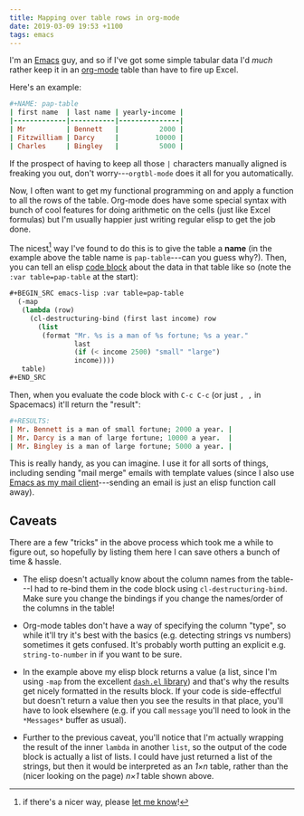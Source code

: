 ```yaml
---
title: Mapping over table rows in org-mode
date: 2019-03-09 19:53 +1100
tags: emacs
---
```


I'm an [Emacs](https://www.gnu.org/software/emacs/) guy, and so if I've got some
simple tabular data I'd _much_ rather keep it in an
[org-mode](https://orgmode.org) table than have to fire up Excel.

Here's an example:

<!-- note: the language specifiers for the code blocks in this post are wrong, but they're the "best fit" -->

```ruby
#+NAME: pap-table
| first name  | last name | yearly-income |
|-------------|-----------|---------------|
| Mr          | Bennett   |          2000 |
| Fitzwilliam | Darcy     |         10000 |
| Charles     | Bingley   |          5000 |
```

If the prospect of having to keep all those `|` characters manually aligned is
freaking you out, don't worry---`orgtbl-mode` does it all for you automatically.

Now, I often want to get my functional programming on and apply a function to
all the rows of the table. Org-mode does have some special syntax with bunch of
cool features for doing arithmetic on the cells (just like Excel formulas) but
I'm usually happier just writing regular elisp to get the job done.

The nicest[^nicer] way I've found to do this is to give the table a **name** (in
the example above the table name is `pap-table`---can you guess why?). Then, you
can tell an elisp [code
block](https://orgmode.org/manual/Structure-of-code-blocks.html) about the data
in that table like so (note the `:var table=pap-table` at the start):

[^nicer]: if there's a nicer way, please [let me know](https://twitter.com/benswift)!

```scheme
#+BEGIN_SRC emacs-lisp :var table=pap-table
  (-map
   (lambda (row)
     (cl-destructuring-bind (first last income) row
       (list
        (format "Mr. %s is a man of %s fortune; %s a year."
                last
                (if (< income 2500) "small" "large")
                income))))
   table)
#+END_SRC
```

Then, when you evaluate the code block with `C-c C-c` (or just `, ,` in
Spacemacs) it'll return the "result":

```ruby
#+RESULTS:
| Mr. Bennett is a man of small fortune; 2000 a year. |
| Mr. Darcy is a man of large fortune; 10000 a year.  |
| Mr. Bingley is a man of large fortune; 5000 a year. |
```

This is really handy, as you can imagine. I use it for all sorts of things,
including sending "mail merge" emails with template values (since I also use
[Emacs as my mail
client](https://www.djcbsoftware.nl/code/mu/mu4e.html)---sending an email is
just an elisp function call away).

## Caveats

There are a few "tricks" in the above process which took me a while to figure
out, so hopefully by listing them here I can save others a bunch of time &
hassle.

- The elisp doesn't actually know about the column names from the table---I had
  to re-bind them in the code block using `cl-destructuring-bind`. Make sure you
  change the bindings if you change the names/order of the columns in the table!

- Org-mode tables don't have a way of specifying the column "type", so while
  it'll try it's best with the basics (e.g. detecting strings vs numbers)
  sometimes it gets confused. It's probably worth putting an explicit e.g.
  `string-to-number` in if you want to be sure.

- In the example above my elisp block returns a value (a list, since I'm using
  `-map` from the excellent [`dash.el`
  library](https://github.com/magnars/dash.el)) and that's why the results get
  nicely formatted in the results block. If your code is side-effectful but
  doesn't return a value then you see the results in that place, you'll have to
  look elsewhere (e.g. if you call `message` you'll need to look in the
  `*Messages*` buffer as usual).

- Further to the previous caveat, you'll notice that I'm actually wrapping the
  result of the inner `lambda` in another `list`, so the output of the code
  block is actually a list of lists. I could have just returned a list of the
  strings, but then it would be interpreted as an _1×n_ table, rather than the
  (nicer looking on the page) _n×1_ table shown above.

